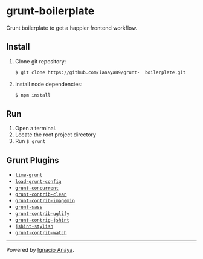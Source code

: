 # grunt-boilerplate

Grunt boilerplate to get a happier frontend workflow.


## Install

1. Clone git repository:

	```bash
	$ git clone https://github.com/ianaya89/grunt-	boilerplate.git
	```

2. Install node dependencies:

	```bash
	$ npm install
	```

## Run

1. Open a terminal.
2. Locate the root project directory
3. Run ```$ grunt```


## Grunt Plugins

- [`time-grunt`](https://github.com/sindresorhus/time-grunt)
- [`load-grunt-config`](https://github.com/firstandthird/load-grunt-config)
- [`grunt-concurrent`](https://github.com/sindresorhus/grunt-concurrent)
- [`grunt-contrib-clean`](https://github.com/gruntjs/grunt-contrib-clean)
- [`grunt-contrib-imagemin`](https://github.com/gruntjs/grunt-contrib-imagemin)
- [`grunt-sass`](https://github.com/sindresorhus/grunt-sass)
- [`grunt-contrib-uglify`](https://github.com/gruntjs/grunt-contrib-uglify)
- [`grunt-contrig-jshint`](https://github.com/gruntjs/grunt-contrib-jshint)
- [`jshint-stylish`](https://github.com/sindresorhus/jshint-stylish)
- [`grunt-contrib-watch`](https://github.com/gruntjs/grunt-contrib-watch)


---

Powered by [Ignacio Anaya](http://twitter.com/ianaya89).
